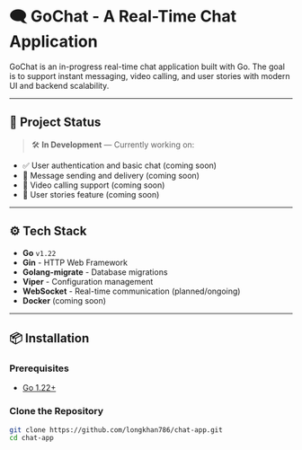 # 🗨️ GoChat - A Real-Time Chat Application

GoChat is an in-progress real-time chat application built with Go. The goal is to support instant messaging, video calling, and user stories with modern UI and backend scalability.

---

## 🚧 Project Status

> 🛠️ **In Development** — Currently working on:
- ✅ User authentication and basic chat (coming soon)
- 🔄 Message sending and delivery (coming soon)
- 🎥 Video calling support (coming soon)
- 📸 User stories feature (coming soon)

---

## ⚙️ Tech Stack

- **Go** `v1.22`
- **Gin** - HTTP Web Framework
- **Golang-migrate** - Database migrations
- **Viper** - Configuration management
- **WebSocket** - Real-time communication (planned/ongoing)
- **Docker** (coming soon)

---

## 📦 Installation

### Prerequisites

- [Go 1.22+](https://go.dev/dl/)

### Clone the Repository

```bash
git clone https://github.com/longkhan786/chat-app.git
cd chat-app

